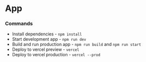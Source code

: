 # App

### Commands

- Install dependencies - `npm install`
- Start development app - `npm run dev`
- Build and run production app - `npm run build` and `npm run start`
- Deploy to vercel preview - `vercel`
- Deploy to vercel production - `vercel --prod`

